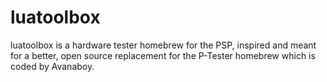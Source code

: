 # luatoolbox
luatoolbox is a hardware tester homebrew for the PSP, inspired and meant for a better, open source replacement for the P-Tester homebrew which is coded by Avanaboy.
